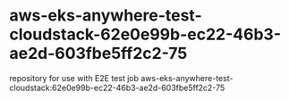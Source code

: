 # aws-eks-anywhere-test-cloudstack-62e0e99b-ec22-46b3-ae2d-603fbe5ff2c2-75
repository for use with E2E test job aws-eks-anywhere-test-cloudstack:62e0e99b-ec22-46b3-ae2d-603fbe5ff2c2-75

